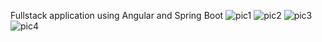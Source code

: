 Fullstack application using Angular and Spring Boot
![pic1](https://user-images.githubusercontent.com/73140217/138238999-e4d1627d-988e-4cda-87ab-4803dd6e64df.png)
![pic2](https://user-images.githubusercontent.com/73140217/138239008-c1646a94-7d98-4153-bd09-c73920281146.png)
![pic3](https://user-images.githubusercontent.com/73140217/138239020-81cbd158-f101-4b4e-8512-7af5496e7218.png)
![pic4](https://user-images.githubusercontent.com/73140217/138239029-feaa47ad-0900-470a-8c92-6c89483b7a63.png)
